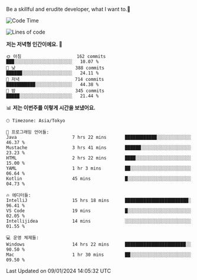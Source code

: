 Be a skillful and erudite developer, what I want to.👶

<!--START_SECTION:waka-->
![Code Time](http://img.shields.io/badge/Code%20Time-408%20hrs%2042%20mins-blue)

![Lines of code](https://img.shields.io/badge/%EC%A0%80%EB%8A%94%20%EC%97%AC%ED%83%9C%EA%B9%8C%EC%A7%80%20-755.2%20thousand%20%EC%A4%84%EC%9D%98%20%EC%BD%94%EB%93%9C%EB%A5%BC%20%EC%9E%91%EC%84%B1%ED%96%88%EC%96%B4%EC%9A%94.-blue)

**저는 저녁형 인간이에요. 🦉** 

```text
🌞 아침                     162 commits         ███░░░░░░░░░░░░░░░░░░░░░░   10.07 % 
🌆 낮　                     388 commits         ██████░░░░░░░░░░░░░░░░░░░   24.11 % 
🌃 저녁                     714 commits         ███████████░░░░░░░░░░░░░░   44.38 % 
🌙 밤　                     345 commits         █████░░░░░░░░░░░░░░░░░░░░   21.44 % 
```


📊 **저는 이번주를 이렇게 시간을 보냈어요.** 

```text
🕑︎ Timezone: Asia/Tokyo

💬 프로그래밍 언어들: 
Java                     7 hrs 22 mins       ████████████░░░░░░░░░░░░░   46.37 % 
Mustache                 3 hrs 41 mins       ██████░░░░░░░░░░░░░░░░░░░   23.23 % 
HTML                     2 hrs 22 mins       ████░░░░░░░░░░░░░░░░░░░░░   15.00 % 
YAML                     1 hr 3 mins         ██░░░░░░░░░░░░░░░░░░░░░░░   06.64 % 
Kotlin                   45 mins             █░░░░░░░░░░░░░░░░░░░░░░░░   04.73 % 

🔥 에디터들: 
IntelliJ                 15 hrs 18 mins      ████████████████████████░   96.41 % 
VS Code                  19 mins             █░░░░░░░░░░░░░░░░░░░░░░░░   02.05 % 
Intellijidea             14 mins             ░░░░░░░░░░░░░░░░░░░░░░░░░   01.55 % 

💻 운영 체제들: 
Windows                  14 hrs 22 mins      ███████████████████████░░   90.50 % 
Mac                      1 hr 30 mins        ██░░░░░░░░░░░░░░░░░░░░░░░   09.50 % 
```


 Last Updated on 09/01/2024 14:05:32 UTC
<!--END_SECTION:waka-->
